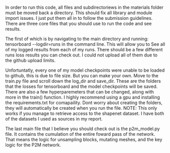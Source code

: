In order to run this code, all files and subdirectoriews in the materials folder must be moved back a directory. This should fix all library and module import issues.
I just put them all in to follow the submission guidelines. There are three core files that you should use to run the code and see results.

The first of which is by navigating to the main directory and running: tensorboard --logdir=runs in the command line. This will allow you to
See all of my logged results from each of my runs. There should be a few different runs loss results you can check out. I could not upload all of them due to the
github upload limits.

Unfortuntatly, every one of my model checkpoints were unable to be loaded to github, this is due to file size. But you can make your own. Move to the train.py file and 
scroll down the log_dir and save_dir. These are the folders that the losses for tensorboard and the model checkpoints will be saved. There are also a few hyperparemeters that can be changed, along with more in the train() function. I highly recommend using a gpu and installing the requirements.txt for comapaility. Dont worry about creating the folders, they will automatically be created when you run the file.
NOTE: This only works if you manage to retrieve access to the shapenet dataset. I have both of the datasets I used as sources in my report.


The last main file that I believe you should check out is the p2m_model.py file. It contains the cumulation of the entire foward pass of the network. That means the logic for unsampling blocks, mutating meshes, and the key logic for the P2M network.


